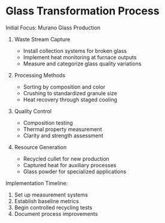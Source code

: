 # Glass Transformation Process

Initial Focus: Murano Glass Production

1. Waste Stream Capture
   - Install collection systems for broken glass
   - Implement heat monitoring at furnace outputs
   - Measure and categorize glass quality variations

2. Processing Methods
   - Sorting by composition and color
   - Crushing to standardized granule size
   - Heat recovery through staged cooling

3. Quality Control
   - Composition testing
   - Thermal property measurement
   - Clarity and strength assessment

4. Resource Generation
   - Recycled cullet for new production
   - Captured heat for auxiliary processes
   - Glass powder for specialized applications

Implementation Timeline:
1. Set up measurement systems
2. Establish baseline metrics
3. Begin controlled recycling tests
4. Document process improvements